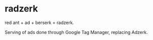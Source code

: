 radzerk
=======

red ant + ad + berserk = radzerk.

Serving of ads done through Google Tag Manager, replacing Adzerk.
